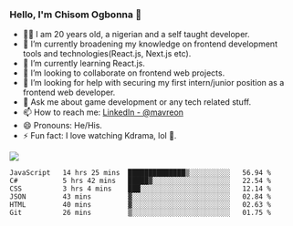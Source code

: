 ### Hello, I'm Chisom Ogbonna 👋
- 👦🏿 I am 20 years old, a nigerian and a self taught developer.
- 🔭 I’m currently broadening my knowledge on frontend development tools and technologies(React.js, Next.js etc).
- 🌱 I’m currently learning React.js.
- 👯 I’m looking to collaborate on frontend web projects.
- 🤔 I’m looking for help with securing my first intern/junior position as a frontend web developer.
- 💬 Ask me about game development or any tech related stuff.
- 📫 How to reach me: [LinkedIn - @mavreon](https://www.linkedin.com/in/mavreon/)
- 😄 Pronouns: He/His.
- ⚡ Fun fact: I love watching Kdrama, lol 🤣.

<img src = "https://github-readme-stats.vercel.app/api?username=mavreon&&show_icons=true&title_color=ffffff&icon_color=bb2acf&text_color=daf7dc&bg_color=151515"/>

<!--START_SECTION:waka-->

```text
JavaScript   14 hrs 25 mins  ██████████████▒░░░░░░░░░░   56.94 %
C#           5 hrs 42 mins   █████▓░░░░░░░░░░░░░░░░░░░   22.54 %
CSS          3 hrs 4 mins    ███░░░░░░░░░░░░░░░░░░░░░░   12.14 %
JSON         43 mins         ▓░░░░░░░░░░░░░░░░░░░░░░░░   02.84 %
HTML         40 mins         ▓░░░░░░░░░░░░░░░░░░░░░░░░   02.63 %
Git          26 mins         ▒░░░░░░░░░░░░░░░░░░░░░░░░   01.75 %
```

<!--END_SECTION:waka-->

